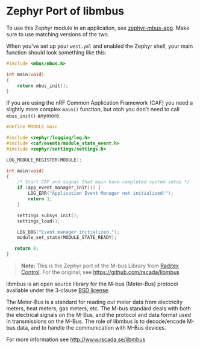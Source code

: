 Zephyr Port of libmbus
======================

To use this Zephyr module in an application, see [zephyr-mbus-app][].
Make sure to use matching versions of the two.

When you've set up your `west.yml` and enabled the Zephyr shell, your
main function should look something like this:

```C
#include <mbus/mbus.h>

int main(void)
{
    return mbus_init();
}
```

If you are using the nRF Common Application Framework (CAF) you need a
slightly more complex `main()` function, but otoh you don't need to call
`mbus_init()` anymore.

```C
#define MODULE main

#include <zephyr/logging/log.h>
#include <caf/events/module_state_event.h>
#include <zephyr/settings/settings.h>

LOG_MODULE_REGISTER(MODULE);

int main(void)
{
    /* Start CAF and signal that main have completed system setup */
    if (app_event_manager_init()) {
        LOG_ERR("Application Event Manager not initialized!");
        return 1;
    }

    settings_subsys_init();
    settings_load();

    LOG_DBG("Event manager initialized.");
    module_set_state(MODULE_STATE_READY);

   return 0;
}
```

> **Note:** This is the Zephyr port of the M-bus Library from [Raditex
> Control][1].  For the original, see https://github.com/rscada/libmbus

libmbus is an open source library for the M-bus (Meter-Bus) protocol available
under the 3-clause [BSD license][2].

The Meter-Bus is a standard for reading out meter data from electricity meters,
heat meters, gas meters, etc. The M-bus standard deals with both the electrical
signals on the M-Bus, and the protocol and data format used in transmissions on
the M-Bus. The role of libmbus is to decode/encode M-bus data, and to handle
the communication with M-Bus devices.

For more information see http://www.rscada.se/libmbus

[0]: https://zephyrproject.org
[1]: http://www.rscada.se
[2]: https://en.wikipedia.org/wiki/BSD_licenses
[zephyr-mbus-app]: addiva-elektronik/zephyr-mbus-app@9250145
